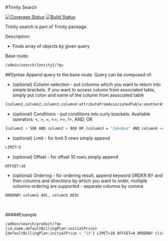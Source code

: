 #Trinity Search


[![Coverage Status](https://coveralls.io/repos/github/modpreneur/trinity-search/badge.svg?branch=master)](https://coveralls.io/github/modpreneur/trinity-widgets?branch=master)
[![Build Status](https://travis-ci.org/modpreneur/trinity-search.svg?branch=master)](https://travis-ci.org/modpreneur/trinity-settings)


Trinity search is part of Trinity package.

Description:

* Finds array of objects by given query

Base route:

```sh
/admin/search/{entity}/?q=
```

##Syntax
Append query to the base route. Query can be composed of:

* (optional) Column selection - put columns which you want to return into simple brackets. If you want to access column from associated table, simply put colon and name of the column from associated table
```sh
(column1,column2,column3,column4:attributeFromAssociatedTable:anotherAttribute)
```
* (optional) Conditions - put conditions into curly brackets. Available operators: <, >, =, <=, >=, !=, AND, OR
```sh
{column1 > 500 AND column2 < 800 OR (column3 = "JohnDoe" AND column4 <= 20)}
```
* (optional) Limit - for limit 5 rows simply append
```sh
LIMIT=5
```
* (optional) Offset - for offset 10 rows simply append
```sh
OFFSET=10
```
* (optional) Ordering - for ordering result, append keyword ORDER BY and then columns and directions by which you want to order, multiple columns ordering are supported - separate columns by comma
```sh
ORDERBY column1 ASC, column2 DESC
```

<br />

#####Example
```sh
/admin/search/product/?q=
(id,name,defaultBillingPlan:initialPrice)
{defaultBillingPlan:initialPrice > "14"} LIMIT=10 OFFSET=0 ORDERBY clients:name ASC, defaultBillingPlan:initialPrice DESC
```
